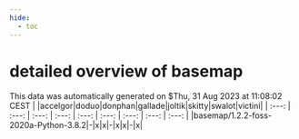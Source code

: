 ```yaml
---
hide:
  - toc
---
```


detailed overview of basemap
============================


This data was automatically generated on $Thu, 31 Aug 2023 at 11:08:02 CEST
| |accelgor|doduo|donphan|gallade|joltik|skitty|swalot|victini|
| :---: | :---: | :---: | :---: | :---: | :---: | :---: | :---: | :---: |
|basemap/1.2.2-foss-2020a-Python-3.8.2|-|x|x|-|x|x|-|x|
